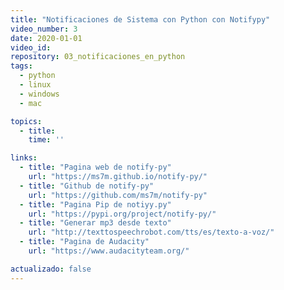 ```yaml
---
title: "Notificaciones de Sistema con Python con Notifypy"
video_number: 3
date: 2020-01-01
video_id: 
repository: 03_notificaciones_en_python
tags:
  - python
  - linux
  - windows
  - mac

topics:
  - title: 
    time: ''

links:
  - title: "Pagina web de notify-py"
    url: "https://ms7m.github.io/notify-py/"
  - title: "Github de notify-py"
    url: "https://github.com/ms7m/notify-py"
  - title: "Pagina Pip de notiyy.py"
    url: "https://pypi.org/project/notify-py/"
  - title: "Generar mp3 desde texto"
    url: "http://texttospeechrobot.com/tts/es/texto-a-voz/"
  - title: "Pagina de Audacity"
    url: "https://www.audacityteam.org/"

actualizado: false
---
```

